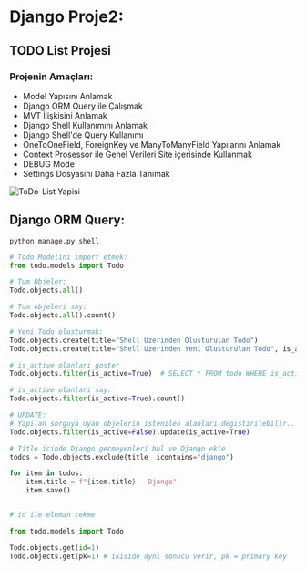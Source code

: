 # **Django** Proje2:
## TODO List Projesi

### Projenin Amaçları:
* Model Yapısını Anlamak
* Django ORM Query ile Çalışmak
* MVT İlişkisini Anlamak
* Django Shell Kullanımını Anlamak
* Django Shell'de Query Kullanımı
* OneToOneField, ForeignKey ve ManyToManyField Yapılarını Anlamak
* Context Prosessor ile Genel Verileri Site içerisinde Kullanmak
* DEBUG Mode
* Settings Dosyasını Daha Fazla Tanımak

![ToDo-List Yapisi](assets/todo-list.png)

## Django ORM Query:
```shell
python manage.py shell
```

```python
# Todo Modelini import etmek:
from todo.models import Todo

# Tum Objeler:
Todo.objects.all()

# Tum objeleri say:
Todo.objects.all().count()

# Yeni Todo olusturmak:
Todo.objects.create(title="Shell Uzerinden Olusturulan Todo")
Todo.objects.create(title="Shell Uzerinden Yeni Olusturulan Todo", is_active=True)

# is_active olanlari goster
Todo.objects.filter(is_active=True)  # SELECT * FROM todo WHERE is_active=True

# is_active olanlari say:
Todo.objects.filter(is_active=True).count()

# UPDATE:
# Yapilan sorguya uyan objelerin istenilen alanlari degistirilebilir..
Todo.objects.filter(is_active=False).update(is_active=True)

# Title icinde Django gecmeyenleri bul ve Django ekle
todos = Todo.objects.exclude(title__icontains="django")

for item in todos:
    item.title = f"{item.title} - Django"
    item.save()


# id ile eleman cekme

from todo.models import Todo

Todo.objects.get(id=1)
Todo.objects.get(pk=1) # ikiside ayni sonucu verir, pk = primary key
```